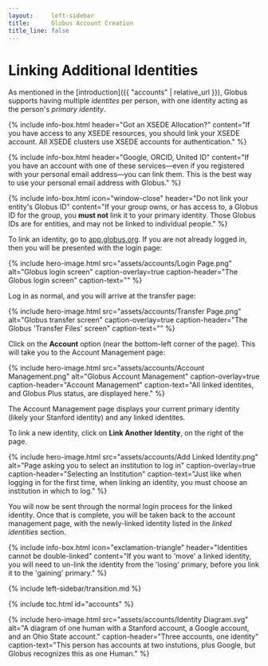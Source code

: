 ```yaml
---
layout:     left-sidebar
title:      Globus Account Creation
title_line: false
---
```


# Linking Additional Identities

As mentioned in the [introduction]({{ "accounts" | relative_url }}), Globus
supports having multiple _identites_ per person, with one identity acting as
the person's _primary identity_.

{% include info-box.html
   header="Got an XSEDE Allocation?"
   content="If you have access to any XSEDE resources, you should link your XSEDE account.  All XSEDE clusters use XSEDE accounts for authentication."
%}

{% include info-box.html
   header="Google, ORCID, United ID"
   content="If you have an account with one of these services—even if you registered with your personal email address—you can link them.  This is the best way to use your personal email address with Globus."
%}

{% include info-box.html
   icon="window-close"
   header="Do not link your entity's Globus ID"
   content="If your group owns, or has access to, a Globus ID for the group, you <b>must not</b> link it to your primary identity.  Those Globus IDs are for entities, and may not be linked to individual people."
%}

To link an identity, go to [app.globus.org](https://app.globus.org).  If you
are not already logged in, then you will be presented with the login page:

{% include hero-image.html
   src="assets/accounts/Login Page.png"
   alt="Globus login screen"
   caption-overlay=true
   caption-header="The Globus login screen"
   caption-text=""
%}

Log in as normal, and you will arrive at the transfer page:

{% include hero-image.html
   src="assets/accounts/Transfer Page.png"
   alt="Globus transfer screen"
   caption-overlay=true
   caption-header="The Globus 'Transfer Files' screen"
   caption-text=""
%}

Click on the **<i class="fas fa-user-circle"></i> Account** option (near the bottom-left corner of the page).  This will
take you to the Account Management page:

{% include hero-image.html
   src="assets/accounts/Account Management.png"
   alt="Globus Account Management"
   caption-overlay=true
   caption-header="Account Management"
   caption-text="All linked identites, and Globus Plus status, are displayed here."
%}

The Account Management page displays your current primary identity (likely your
Stanford identity) and any linked identites.

To link a new identity, click on **<i class="fas fa-id-card"></i><i class="fas fa-plus-circle"></i> Link Another Identity**, on the right of the page.

{% include hero-image.html
   src="assets/accounts/Add Linked Identity.png"
   alt="Page asking you to select an institution to log in"
   caption-overlay=true
   caption-header="Selecting an Institution"
   caption-text="Just like when logging in for the first time, when linking an identity, you must choose an institution in which to log."
%}

You will now be sent through the normal login process for the linked identity.
Once that is complete, you will be taken back to the account management page,
with the newly-linked identity listed in the _linked identities_ section.

{% include info-box.html
   icon="exclamation-triangle"
   header="Identities cannot be double-linked"
   content="If you want to 'move' a linked identity, you will need to un-link the identity from the 'losing' primary, before you link it to the 'gaining' primary."
%}

{% include left-sidebar/transition.md %}

{% include toc.html id="accounts" %}

<a name="example"></a>
{% include hero-image.html
   src="assets/accounts/Identity Diagram.svg"
   alt="A diagram of one human with a Stanford account, a Google account, and an Ohio State account."
   caption-header="Three accounts, one identity"
   caption-text="This person has accounts at two instutions, plus Google, but Globus recognizes this as one Human."
%}

